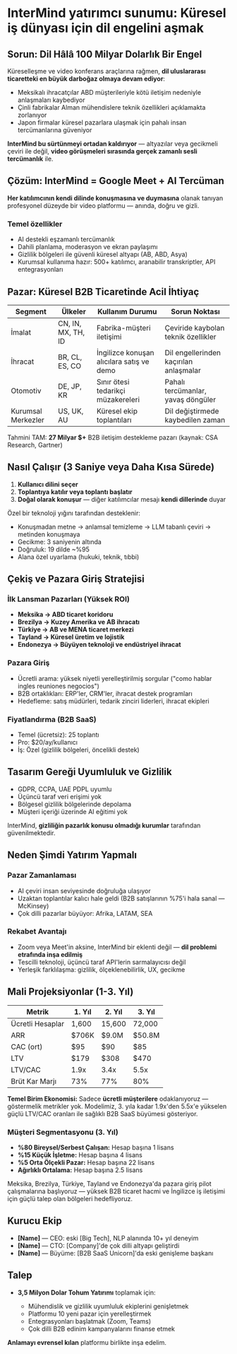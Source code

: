 # InterMind yatırımcı sunumu: Küresel iş dünyası için dil engelini aşmak <Badge type="success" text="güncellendi" />

## Sorun: Dil Hâlâ 100 Milyar Dolarlık Bir Engel

Küreselleşme ve video konferans araçlarına rağmen, **dil uluslararası ticaretteki en büyük darboğaz olmaya devam ediyor**:

- Meksikalı ihracatçılar ABD müşterileriyle kötü iletişim nedeniyle anlaşmaları kaybediyor
- Çinli fabrikalar Alman mühendislere teknik özellikleri açıklamakta zorlanıyor
- Japon firmalar küresel pazarlara ulaşmak için pahalı insan tercümanlarına güveniyor

**InterMind bu sürtünmeyi ortadan kaldırıyor** — altyazılar veya gecikmeli çeviri ile değil, **video görüşmeleri sırasında gerçek zamanlı sesli tercümanlık** ile.

## Çözüm: InterMind = Google Meet + AI Tercüman

**Her katılımcının kendi dilinde konuşmasına ve duymasına** olanak tanıyan profesyonel düzeyde bir video platformu — anında, doğru ve gizli.

### Temel özellikler

- AI destekli eşzamanlı tercümanlık
- Dahili planlama, moderasyon ve ekran paylaşımı
- Gizlilik bölgeleri ile güvenli küresel altyapı (AB, ABD, Asya)
- Kurumsal kullanıma hazır: 500+ katılımcı, aranabilir transkriptler, API entegrasyonları

## Pazar: Küresel B2B Ticaretinde Acil İhtiyaç

| Segment        | Ülkeler            | Kullanım Durumu                          | Sorun Noktası                       |
| -------------- | ------------------ | ---------------------------------------- | ----------------------------------- |
| İmalat         | CN, IN, MX, TH, ID | Fabrika-müşteri iletişimi               | Çeviride kaybolan teknik özellikler |
| İhracat        | BR, CL, ES, CO     | İngilizce konuşan alıcılara satış ve demo| Dil engellerinden kaçırılan anlaşmalar |
| Otomotiv       | DE, JP, KR         | Sınır ötesi tedarikçi müzakereleri       | Pahalı tercümanlar, yavaş döngüler  |
| Kurumsal Merkezler | US, UK, AU     | Küresel ekip toplantıları                | Dil değiştirmede kaybedilen zaman   |

Tahmini TAM: **27 Milyar $+** B2B iletişim destekleme pazarı (kaynak: CSA Research, Gartner)

## Nasıl Çalışır (3 Saniye veya Daha Kısa Sürede)

1. **Kullanıcı dilini seçer**
2. **Toplantıya katılır veya toplantı başlatır**
3. **Doğal olarak konuşur** — diğer katılımcılar mesajı **kendi dillerinde** duyar

Özel bir teknoloji yığını tarafından desteklenir:

- Konuşmadan metne → anlamsal temizleme → LLM tabanlı çeviri → metinden konuşmaya
- Gecikme: 3 saniyenin altında
- Doğruluk: 19 dilde ~%95
- Alana özel uyarlama (hukuki, teknik, tıbbi)

## Çekiş ve Pazara Giriş Stratejisi

### İlk Lansman Pazarları (Yüksek ROI)

- **Meksika → ABD ticaret koridoru**
- **Brezilya → Kuzey Amerika ve AB ihracatı**
- **Türkiye → AB ve MENA ticaret merkezi**
- **Tayland → Küresel üretim ve lojistik**
- **Endonezya → Büyüyen teknoloji ve endüstriyel ihracat**

### Pazara Giriş

- Ücretli arama: yüksek niyetli yerelleştirilmiş sorgular ("como hablar ingles reuniones negocios")
- B2B ortaklıkları: ERP'ler, CRM'ler, ihracat destek programları
- Hedefleme: satış müdürleri, tedarik zinciri liderleri, ihracat ekipleri

### Fiyatlandırma (B2B SaaS)

- Temel (ücretsiz): 25 toplantı
- Pro: $20/ay/kullanıcı
- İş: Özel (gizlilik bölgeleri, öncelikli destek)

## Tasarım Gereği Uyumluluk ve Gizlilik

- GDPR, CCPA, UAE PDPL uyumlu
- Üçüncü taraf veri erişimi yok
- Bölgesel gizlilik bölgelerinde depolama
- Müşteri içeriği üzerinde AI eğitimi yok

InterMind, **gizliliğin pazarlık konusu olmadığı kurumlar** tarafından güvenilmektedir.

## Neden Şimdi Yatırım Yapmalı

### Pazar Zamanlaması

- AI çeviri insan seviyesinde doğruluğa ulaşıyor
- Uzaktan toplantılar kalıcı hale geldi (B2B satışlarının %75'i hala sanal — McKinsey)
- Çok dilli pazarlar büyüyor: Afrika, LATAM, SEA

### Rekabet Avantajı

- Zoom veya Meet'in aksine, InterMind bir eklenti değil — **dil problemi etrafında inşa edilmiş**
- Tescilli teknoloji, üçüncü taraf API'lerin sarmalayıcısı değil
- Yerleşik farklılaşma: gizlilik, ölçeklenebilirlik, UX, gecikme

## Mali Projeksiyonlar (1-3. Yıl)

| Metrik          | 1. Yıl | 2. Yıl | 3. Yıl |
| --------------- | ------ | ------ | ------ |
| Ücretli Hesaplar | 1,600  | 15,600 | 72,000 |
| ARR             | $706K  | $9.0M  | $50.8M |
| CAC (ort)       | $95    | $90    | $85    |
| LTV             | $179   | $308   | $470   |
| LTV/CAC         | 1.9x   | 3.4x   | 5.5x   |
| Brüt Kar Marjı  | 73%    | 77%    | 80%    |

**Temel Birim Ekonomisi:** Sadece **ücretli müşterilere** odaklanıyoruz — göstermelik metrikler yok. Modelimiz, 3. yıla kadar 1.9x\'den 5.5x\'e yükselen güçlü LTV/CAC oranları ile sağlıklı B2B SaaS büyümesi gösteriyor.

### Müşteri Segmentasyonu (3. Yıl)

- **%80 Bireysel/Serbest Çalışan:** Hesap başına 1 lisans
- **%15 Küçük İşletme:** Hesap başına 4 lisans
- **%5 Orta Ölçekli Pazar:** Hesap başına 22 lisans
- **Ağırlıklı Ortalama:** Hesap başına 2.5 lisans

Meksika, Brezilya, Türkiye, Tayland ve Endonezya\'da pazara giriş pilot çalışmalarına başlıyoruz — yüksek B2B ticaret hacmi ve İngilizce iş iletişimi için güçlü talep olan bölgeleri hedefliyoruz.

## Kurucu Ekip

- **[Name]** — CEO: eski [Big Tech], NLP alanında 10+ yıl deneyim
- **[Name]** — CTO: [Company]'de çok dilli altyapı geliştirdi
- **[Name]** — Büyüme: [B2B SaaS Unicorn]'da eski genişleme başkanı

## Talep

- **3,5 Milyon Dolar Tohum Yatırımı** toplamak için:

  - Mühendislik ve gizlilik uyumluluk ekiplerini genişletmek
  - Platformu 10 yeni pazar için yerelleştirmek
  - Entegrasyonları başlatmak (Zoom, Teams)
  - Çok dilli B2B edinim kampanyalarını finanse etmek

**Anlamayı evrensel kılan** platformu birlikte inşa edelim.